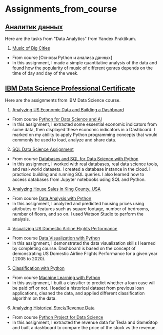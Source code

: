 # Assignments_from_course
## [Аналитик данных](https://praktikum.yandex.ru/profile/data-analyst-2035/)
Here are the tasks from "Data Analytics" from Yandex.Praktikum.
1. [Music of Big Cities](https://github.com/otofarings/Assignments-from-course/blob/main/Music%20of%20Big%20Cities.ipynb)
  - From course [Основы Python и анализа данных]
  - In this assignment, I made a simple quantitative analysis of the data and found how the popularity of music of different genres depends on the time of day and day of the week.


## [IBM Data Science Professional Certificate](https://www.coursera.org/professional-certificates/ibm-data-science)
Here are the assignments from IBM Data Science course.
1. [Analyzing US Economic Data and Building a Dashboard](https://github.com/otofarings/Assignments_from_courses/blob/main/Analyzing%20US%20Economic%20Data.ipynb)
  - From course [Python for Data Science and AI](https://www.coursera.org/learn/python-for-applied-data-science-ai/home/info)
  - In this assignment, I extracted some essential economic indicators from some data, then displayed these economic indicators in a Dashboard. I marked on my ability to apply Python programming concepts that would commonly be used to load,  analyze and share data.
  
2. [SQL Data Science Assignment](https://github.com/otofarings/Assignments_from_courses/blob/main/Assignment%20SQL%20Course%20.ipynb)
  - From course [Databases and SQL for Data Science with Python](https://www.coursera.org/learn/sql-data-science/home/info)
  - In this assignment, I worked with real databases, real data science tools, and real-world datasets. I created a database instance in the cloud. I practiced building and running SQL queries. I also learned how to access databases from Jupyter notebooks using SQL and Python.

3. [Analyzing House Sales in King County, USA](https://github.com/otofarings/Assignments_from_courses/blob/main/House%20Sales%20in%20King%20County%2C%20USA.ipynb)
  - From course [Data Analysis with Python](https://www.coursera.org/learn/data-analysis-with-python/home/info)
  - In this assignment, I analyzed and predicted housing prices using attributes or features such as square footage, number of bedrooms, number of floors, and so on. I used Watson Studio to perform the analysis.

4. [Visualizing US Domestic Airline Flights Performance](https://github.com/otofarings/Assignments_from_courses/blob/main/US%20Domestic%20Airline%20Flights%20Performance.ipynb)
  - From course [Data Visualization with Python](https://www.coursera.org/learn/python-for-data-visualization/home/info)
  - In this assignment, I demonstrated the data visualization skills I learned by completing course. Dashboard is based on the concept of demonstrating US Domestic Airline Flights Performance for a given year ( 2005 to 2020).

5. [Classification with Python](https://github.com/otofarings/Assignments-from-course/blob/preload/Classification%20with%20Python.ipynb)
  - From course [Machine Learning with Python](https://www.coursera.org/learn/machine-learning-with-python/home/info)
  - In this assignment, I built a classifier to predict whether a loan case will be paid off or not. I loaded a historical dataset from previous loan applications, cleaned the data, and applied different classification algorithm on the data. 

6. [Analyzing Historical Stock/Revenue Data](https://github.com/otofarings/Assignments-from-course/blob/preload/Analyzing%20Historical%20StockRevenue%20Data.ipynb)
  - From course [Python Project for Data Science](https://www.coursera.org/learn/python-project-for-data-science/home/info)
  - In this assignment, I extracted the revenue data for Tesla and GameStop and built a dashboard to compare the price of the stock vs the revenue. 
